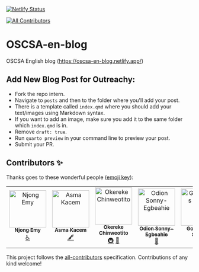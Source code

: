 [![Netlify Status](https://api.netlify.com/api/v1/badges/b094e502-790b-4b44-9239-aefd49175684/deploy-status)](https://app.netlify.com/sites/oscsa-en-blog/deploys)
<!-- ALL-CONTRIBUTORS-BADGE:START - Do not remove or modify this section -->
[![All Contributors](https://img.shields.io/badge/all_contributors-7-orange.svg?style=flat-square)](#contributors-)
<!-- ALL-CONTRIBUTORS-BADGE:END -->

# OSCSA-en-blog
OSCSA English blog (https://oscsa-en-blog.netlify.app/)

## Add New Blog Post for Outreachy:
- Fork the repo intern.
- Navigate to `posts` and then to the folder where you'll add your post.
- There is a template called `index.qmd` where you should add your text/images using Markdown syntax.
- If you want to add an image, make sure you add it to the same folder which `index.qmd` is in.
- Remove `draft: true`. 
- Run `quarto preview` in your command line to preview your post.
- Submit your PR.

## Contributors ✨

Thanks goes to these wonderful people ([emoji key](https://allcontributors.org/docs/en/emoji-key)):

<!-- ALL-CONTRIBUTORS-LIST:START - Do not remove or modify this section -->
<!-- prettier-ignore-start -->
<!-- markdownlint-disable -->
<table>
  <tbody>
    <tr>
      <td align="center"><a href="https://github.com/Njong392"><img src="https://avatars.githubusercontent.com/u/81039882?v=4?s=100" width="100px;" alt="Njong Emy"/><br /><sub><b>Njong Emy</b></sub></a><br /><a href="#a11y-Njong392" title="Accessibility">️️️️♿️</a></td>
      <td align="center"><a href="https://asmakacem.me/"><img src="https://avatars.githubusercontent.com/u/73066984?v=4?s=100" width="100px;" alt="Asma Kacem"/><br /><sub><b>Asma Kacem</b></sub></a><br /><a href="#content-AsmaKacem1" title="Content">🖋</a></td>
      <td align="center"><a href="http://okereke.dev"><img src="https://avatars.githubusercontent.com/u/65835404?v=4?s=100" width="100px;" alt="Okereke Chinweotito"/><br /><sub><b>Okereke Chinweotito</b></sub></a><br /><a href="#infra-okerekechinweotito" title="Infrastructure (Hosting, Build-Tools, etc)">🚇</a> <a href="#maintenance-okerekechinweotito" title="Maintenance">🚧</a></td>
      <td align="center"><a href="http://odion.hashnode.dev"><img src="https://avatars.githubusercontent.com/u/99491084?v=4?s=100" width="100px;" alt="Odion Sonny-Egbeahie"/><br /><sub><b>Odion Sonny-Egbeahie</b></sub></a><br /><a href="https://github.com/Open-Science-Community-Saudi-Arabia/OSCSA-en-blog/commits?author=Odion-Sonny" title="Documentation">📖</a></td>
      <td align="center"><a href="https://goodnewssandy.netlify.app/"><img src="https://avatars.githubusercontent.com/u/54219127?v=4?s=100" width="100px;" alt="Goodnews Sandy"/><br /><sub><b>Goodnews Sandy</b></sub></a><br /><a href="https://github.com/Open-Science-Community-Saudi-Arabia/OSCSA-en-blog/issues?q=author%3Asandygudie" title="Bug reports">🐛</a></td>
      <td align="center"><a href="https://batool-almarzouq.netlify.app/"><img src="https://avatars.githubusercontent.com/u/53487593?v=4?s=100" width="100px;" alt="Batool Almarzouq"/><br /><sub><b>Batool Almarzouq</b></sub></a><br /><a href="#infra-BatoolMM" title="Infrastructure (Hosting, Build-Tools, etc)">🚇</a> <a href="#projectManagement-BatoolMM" title="Project Management">📆</a> <a href="#mentoring-BatoolMM" title="Mentoring">🧑‍🏫</a></td>
      <td align="center"><a href="https://realrichi3.github.io"><img src="https://avatars.githubusercontent.com/u/76791916?v=4?s=100" width="100px;" alt="Richie"/><br /><sub><b>Richie</b></sub></a><br /><a href="#blog-RealRichi3" title="Blogposts">📝</a> <a href="https://github.com/Open-Science-Community-Saudi-Arabia/OSCSA-en-blog/commits?author=RealRichi3" title="Documentation">📖</a></td>
    </tr>
  </tbody>
</table>

<!-- markdownlint-restore -->
<!-- prettier-ignore-end -->

<!-- ALL-CONTRIBUTORS-LIST:END -->

This project follows the [all-contributors](https://github.com/all-contributors/all-contributors) specification. Contributions of any kind welcome!
